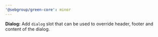 ```yaml
---
'@sebgroup/green-core': minor
---
```


**Dialog:** Add `dialog` slot that can be used to override header, footer and content of the dialog.
